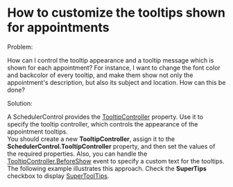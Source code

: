 # How to customize the tooltips shown for appointments


<p>Problem:</p><p>How can I control the tooltip appearance and a tooltip message which is shown for each appointment?  For instance, I want to change the font color and backcolor of every tooltip, and make them show not only the appointment's description, but also its subject and location. How can this be done?</p><p>Solution:</p><p>A SchedulerControl provides the <a href="http://documentation.devexpress.com/#WindowsForms/DevExpressXtraEditorsBaseControl_ToolTipControllertopic">TooltipController</a> property. Use it to specify the tooltip controller, which controls the appearance of the appointment tooltips. <br />
You should create a new <strong>TooltipController</strong>, assign it to the <strong>SchedulerControl.TooltipController</strong> property, and then set the values of the required properties. Also, you can handle the <a href="http://documentation.devexpress.com/#CoreLibraries/DevExpressUtilsToolTipController_BeforeShowtopic">TooltipController.BeforeShow</a> event to specify a custom text for the tooltips.<br />
The following example illustrates this approach. Check the <strong>SuperTips</strong> checkbox to display <a href="http://documentation.devexpress.com/#CoreLibraries/clsDevExpressUtilsSuperToolTiptopic">SuperToolTips</a>.</p>

<br/>


